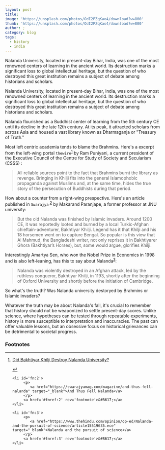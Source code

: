 ```yaml
---
layout: post
title: 
image: 'https://unsplash.com/photos/OdI2PZqKao4/download?w=800'
thumb: 'https://unsplash.com/photos/OdI2PZqKao4/download?w=800'
author: ;
category: blog
tags:
  - history
  - india
---
```


Nalanda University, located in present-day Bihar, India, was one of the most renowned centers of learning in the ancient world. Its destruction marks a significant loss to global intellectual heritage, but the question of who destroyed this great institution remains a subject of debate among historians and scholars. <!-- truncate_here -->

Nalanda University, located in present-day Bihar, India, was one of the most renowned centers of learning in the ancient world. Its destruction marks a significant loss to global intellectual heritage, but the question of who destroyed this great institution remains a subject of debate among historians and scholars.

Nalanda flourished as a Buddhist center of learning from the 5th century CE until its decline in the late 12th century. At its peak, it attracted scholars from across Asia and housed a vast library known as Dharmaganja or "Treasury of Truth."

Most left centric academia tends to blame the Brahmins. Here's a excerpt from the left-wing portal `thewire`<sup id='fnref:1'><a href='#fn:1' rel='footnote'>1</a></sup> by Ram Puniyani, a current president of the Executive Council of the Centre for Study of Society and Secularism (CSSS) :

> All reliable sources point to the fact that Brahmins burnt the library as revenge. Bringing in Khilji fits into the general Islamophobic propaganda against Muslims and, at the same time, hides the true story of the persecution of Buddhists during that period.

How about a counter from a right-wing prespective. Here's an article published in `Swarajya` <sup id='fnref:2'><a href='#fn:2' rel='footnote'>2</a></sup> by Makarand Paranjape, a former professor at JNU university:

> But the old Nalanda was finished by Islamic invaders. Around 1200 CE, it was reportedly looted and burned by a local Turkic-Afghan chieftain-adventurer, Bakhtiyar Khilji. Legend has it that Khilji and his 18 horsemen went on to capture Bengal. So popular is this view that Al Mahmud, the Bangladeshi writer, not only reprises it in Bakhtiyarer Ghora (Bakhtiyar’s Horses), but, some would argue, glorifies Khilji.

Interestingly Amartya Sen, who won the Nobel Prize in Economics in 1998 and is also left-leaning, has this to say about Nalanda<sup id='fnref:3'><a href='#fn:3' rel='footnote'>3</a></sup>: 

> Nalanda was violently destroyed in an Afghan attack, led by the ruthless conqueror, Bakhtiyar Khilji, in 1193, shortly after the beginning of Oxford University and shortly before the initiation of Cambridge.


So what's the truth? Was Nalanda university destoryed by Brahmins or Islamic invaders?

Whatever the truth may be about Nalanda's fall, it's crucial to remember that history should not be weaponized to settle present-day scores. Unlike science, where hypotheses can be tested through repeatable experiments, history is more susceptible to interpretation and inaccuracies. The past can offer valuable lessons, but an obsessive focus on historical grievances can be detrimental to societal progress.

<div class='footnotes'><h3>Footnotes</h3><hr />
  <ol>
    <li id='fn:1'>
         <p> 
            <a href="https://thewire.in/history/did-bakhtiyar-khilji-destroy-nalanda-university" target="_blank">Did Bakhtiyar Khilji Destroy Nalanda University?</a> 
         </p>
         <a href='#fnref:1' rev='footnote'>&#8617;</a>
    </li>


    <li id='fn:2'>
         <p> 
            <a href="https://swarajyamag.com/magazine/and-thus-fell-nalanda" target="_blank">And Thus Fell Nalanda</a> 
         </p>
         <a href='#fnref:2' rev='footnote'>&#8617;</a>
    </li>

    <li id='fn:3'>
         <p> 
            <a href="https://www.thehindu.com/opinion/op-ed/Nalanda-and-the-pursuit-of-science/article15519635.ece" target="_blank">Nalanda and the pursuit of science</a> 
         </p>
         <a href='#fnref:3' rev='footnote'>&#8617;</a>
    </li>

  </ol>
</div>